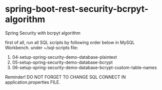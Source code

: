 # spring-boot-rest-security-bcrpyt-algorithm
Spring Security with bcrpyt algorithm

first of all, run all SQL scripts by following order below in MySQL Workbench.
under ~/sql-scripts file:
1) 04-setup-spring-security-demo-database-plaintext
2) 05-setup-spring-security-demo-database-bcrypt
3) 06-setup-spring-security-demo-database-bcrypt-custom-table-names


Reminder! DO NOT FORGET TO CHANGE SQL CONNECT IN application.properties FILE.
